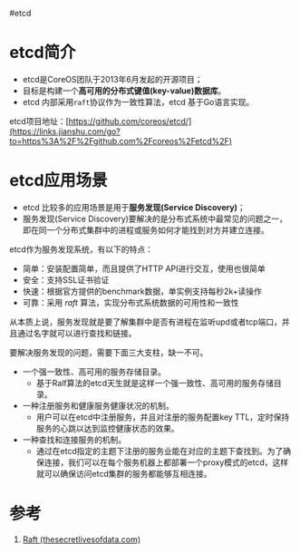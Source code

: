 #etcd 

# etcd简介

- etcd是CoreOS团队于2013年6月发起的开源项目；
- 目标是构建一个**高可用的分布式键值(key-value)数据库**。
- etcd 内部采用`raft`协议作为一致性算法，etcd 基于Go语言实现。

etcd项目地址：[https://github.com/coreos/etcd/](https://links.jianshu.com/go?to=https%3A%2F%2Fgithub.com%2Fcoreos%2Fetcd%2F)

# etcd应用场景
- etcd 比较多的应用场景是用于**服务发现(Service Discovery)**；
- 服务发现(Service Discovery)要解决的是分布式系统中最常见的问题之一，即在同一个分布式集群中的进程或服务如何才能找到对方并建立连接。

etcd作为服务发现系统，有以下的特点：
-   简单：安装配置简单，而且提供了HTTP API进行交互，使用也很简单
-   安全：支持SSL证书验证
-   快速：根据官方提供的benchmark数据，单实例支持每秒2k+读操作
-   可靠：采用 *raft* 算法，实现分布式系统数据的可用性和一致性

从本质上说，服务发现就是要了解集群中是否有进程在监听upd或者tcp端口，并且通过名字就可以进行查找和链接。

要解决服务发现的问题，需要下面三大支柱，缺一不可。
-   一个强一致性、高可用的服务存储目录。
	- 基于Ralf算法的etcd天生就是这样一个强一致性、高可用的服务存储目录。
-   一种注册服务和健康服务健康状况的机制。
	- 用户可以在etcd中注册服务，并且对注册的服务配置key TTL，定时保持服务的心跳以达到监控健康状态的效果。
-   一种查找和连接服务的机制。
	- 通过在etcd指定的主题下注册的服务业能在对应的主题下查找到。为了确保连接，我们可以在每个服务机器上都部署一个proxy模式的etcd，这样就可以确保访问etcd集群的服务都能够互相连接。


# 参考
1. [Raft (thesecretlivesofdata.com)](http://thesecretlivesofdata.com/raft/)